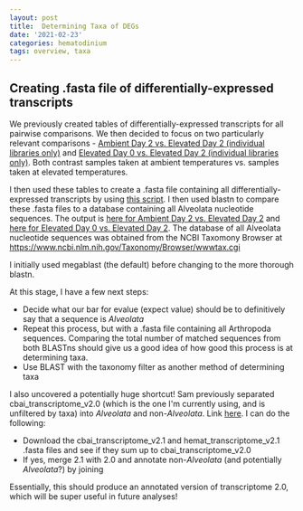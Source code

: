 ```yaml
---
layout: post
title:  Determining Taxa of DEGs
date: '2021-02-23'
categories: hematodinium
tags: overview, taxa
---
```


## Creating .fasta file of differentially-expressed transcripts

We previously created tables of differentially-expressed transcripts for all pairwise comparisons. We then decided to focus on two particularly relevant comparisons - [Ambient Day 2 vs. Elevated Day 2 (individual libraries only)](https://github.com/afcoyle/hemat_bairdii_transcriptome/blob/main/graphs/DESeq2_output/amb2_vs_elev2_indiv/DEGlist_wcols.txt) and [Elevated Day 0 vs. Elevated Day 2 (individual libraries only)](https://github.com/afcoyle/hemat_bairdii_transcriptome/blob/main/graphs/DESeq2_output/elev0_vs_elev2_indiv/DEGlist_wcols.txt). Both contrast samples taken at ambient temperatures vs. samples taken at elevated temperatures. 

I then used these tables to create a .fasta file containing all differentially-expressed transcripts by using [this script](https://github.com/afcoyle/hemat_bairdii_transcriptome/blob/main/scripts/12_DEG_blast.ipynb). I then used blastn to compare these .fasta files to a database containing all Alveolata nucleotide sequences. The output is [here for Ambient Day 2 vs. Elevated Day 2](https://github.com/afcoyle/hemat_bairdii_transcriptome/blob/main/output/BLASTn/alveolata_publicseqs/amb2_vs_elev2.tab) and [here for Elevated Day 0 vs. Elevated Day 2](https://github.com/afcoyle/hemat_bairdii_transcriptome/blob/main/output/BLASTn/alveolata_publicseqs/elev0_vs_elev2.tab). The database of all Alveolata nucleotide sequences was obtained from the NCBI Taxomony Browser at https://www.ncbi.nlm.nih.gov/Taxonomy/Browser/wwwtax.cgi

I initially used megablast (the default) before changing to the more thorough blastn.

At this stage, I have a few next steps:
- Decide what our bar for evalue (expect value) should be to definitively say that a sequence is _Alveolata_
- Repeat this process, but with a .fasta file containing all Arthropoda sequences. Comparing the total number of matched sequences from both BLASTns should give us a good idea of how good this process is at determining taxa.
- Use BLAST with the taxonomy filter as another method of determining taxa

I also uncovered a potentially huge shortcut! Sam previously separated cbai_transcriptome_v2.0 (which is the one I'm currently using, and is unfiltered by taxa) into _Alveolata_ and non-_Alveolata_. Link [here](https://robertslab.github.io/sams-notebook/2020/06/05/Sequence-Extractions-C.bairdi-Transcriptomes-v2.0-and-v3.0-Excluding-Alveolata-with-MEGAN6-on-Swoose.html). I can do the following:
- Download the cbai_transcriptome_v2.1 and hemat_transcriptome_v2.1 .fasta files and see if they sum up to cbai_transcriptome_v2.0
- If yes, merge 2.1 with 2.0 and annotate non-_Alveolata_ (and potentially _Alveolata_?) by joining

Essentially, this should produce an annotated version of transcriptome 2.0, which will be super useful in future analyses!

